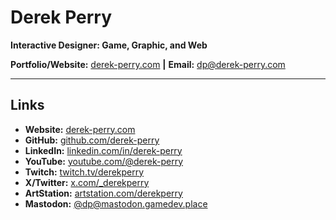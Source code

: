 # Derek Perry
**Interactive Designer: Game, Graphic, and Web**

**Portfolio/Website:** [derek-perry.com](https://derek-perry.com "Visit Derek Perry's Website at derek-perry.com") **|** **Email:** [dp@derek-perry.com](mailto:dp@derek-perry.com "Email Derek Perry via dp@derek-perry.com")

---

## Links
- **Website:** [derek-perry.com](https://derek-perry.com "Visit Derek Perry's Website at derek-perry.com")
- **GitHub:** [github.com/derek-perry](https://github.com/derek-perry "Visit Derek Perry's GitHub at github.com/derek-perry")
- **LinkedIn:** [linkedin.com/in/derek-perry](https://linkedin.com/in/derek-perry "Visit Derek Perry's LinkedIn at linkedin.com/in/derek-perry")
- **YouTube:** [youtube.com/@derek-perry](https://youtube.com/@derek-perry "Visit Derek Perry's YouTube at youtube.com/@derek-perry")
- **Twitch:** [twitch.tv/derekperry](https://twitch.tv/derekperry "Visit Derek Perry's Twitch at twitch.tv/derekperry")
- **X/Twitter:** [x.com/_derekperry](https://x.com/_derekperry "Visit Derek Perry's X or Twitter at x.com/_derekperry")
- **ArtStation:** [artstation.com/derekperry](https://artstation.com/derekperry "Visit Derek Perry's ArtStation at artstation.com/derekperry")
- **Mastodon:** [@dp@mastodon.gamedev.place](https://mastodon.gamedev.place/@dp "Visit Derek Perry's Mastodon at mastodon.gamedev.place/@dp")
